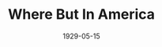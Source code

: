 ---
title: Where But In America
date: 1929-05-15
closing_date:
layout: productions
playbill:
Theatre: Theatre Jacksonville
cast:
- Bob: Eugene LeaMond
- Hilda: Evelyn B. Cox
- Mollie: Sara Clark
crew:
- Director: Gertrude F. Jacobi
- Stage Manager: Martin S. Fabian
- Scenery: Anne C. Lalor
- Make-up:
  - E.S. Beauchamp-Nobbs
  - F.W. Armbuster
- Staging: Irene Von Osthoff
understudies:
orchestra:
---